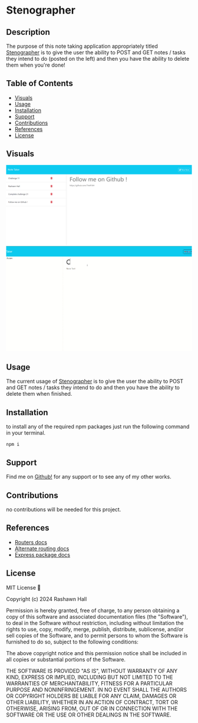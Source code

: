 # Stenographer

## Description 
The purpose of this note taking application appropriately titled [Stenographer](https://ther16h.github.io/Stenographer/) is to give the user the ability to POST and GET notes / tasks they intend to do (posted on the left) and then you have the ability to delete them when you're done!

## Table of Contents

- [Visuals](#visuals)
- [Usage](#usage)
- [Installation](#installation)
- [Support](#support)
- [Contributions](#contributions)
- [References](#references)
- [License](#license)

## Visuals
 ![Screenshot](./public/assets/images/Visual-1-SS.png)
![gif](./public/assets/images/visual2.gif)

## Usage
The current usage of [Stenographer](https://ther16h.github.io/Stenographer/) is to give the user the ability to POST and GET notes / tasks they intend to do and then you have the ability to delete them when finished.

## Installation
to install any of the required npm packages just run the following command in your terminal. 
```
npm i
```

## Support
Find me on [Github!](https://github.com/TheR16H) for any support or to see any of my other works.

## Contributions
no contributions will be needed for this project.

## References
- [Routers docs](https://developer.mozilla.org/en-US/docs/Glossary/Routers)
- [Alternate routing docs](https://expressjs.com/en/guide/routing.html)
- [Express package docs](https://www.npmjs.com/package/express)

## License
MIT License 🔔

Copyright (c) 2024 Rashawn Hall

Permission is hereby granted, free of charge, to any person obtaining a copy
of this software and associated documentation files (the "Software"), to deal
in the Software without restriction, including without limitation the rights
to use, copy, modify, merge, publish, distribute, sublicense, and/or sell
copies of the Software, and to permit persons to whom the Software is
furnished to do so, subject to the following conditions:

The above copyright notice and this permission notice shall be included in all
copies or substantial portions of the Software.

THE SOFTWARE IS PROVIDED "AS IS", WITHOUT WARRANTY OF ANY KIND, EXPRESS OR
IMPLIED, INCLUDING BUT NOT LIMITED TO THE WARRANTIES OF MERCHANTABILITY,
FITNESS FOR A PARTICULAR PURPOSE AND NONINFRINGEMENT. IN NO EVENT SHALL THE
AUTHORS OR COPYRIGHT HOLDERS BE LIABLE FOR ANY CLAIM, DAMAGES OR OTHER
LIABILITY, WHETHER IN AN ACTION OF CONTRACT, TORT OR OTHERWISE, ARISING FROM,
OUT OF OR IN CONNECTION WITH THE SOFTWARE OR THE USE OR OTHER DEALINGS IN THE
SOFTWARE.